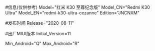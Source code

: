 #信息(仅供参考)
Model="红米 K30 至尊纪念版"
Model_CN="Redmi K30 Ultra"
Model_EN="redmi-k30-ultra-cezanne"
Edition="JNCNXM"

#发布时间
Release="2020-08-11"

#出厂MIUI版本
Initial_Version=11

Min_Android="Q"
Max_Android="R"
